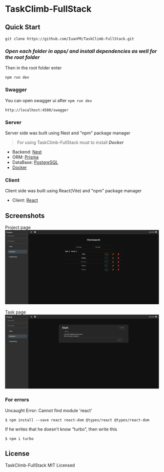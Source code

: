 # TaskClimb-FullStack

## Quick Start

```shell
git clone https://github.com/IuanPR/TaskClimb-FullStack.git
```

### _Open each folder in apps/ and install dependencies as well for the root folder_

Then in the root folder enter

```shell
npm run dev
```

### Swagger

You can open swagger ui after ```npm run dev```

```
http://localhost:4580/swagger
```

### Server

Server side was built using Nest and "npm" package manager

> For using TaskClimb-FullStack must to install **_Docker_**

- Backend: [Nest](https://nestjs.com/)
- ORM: [Prisma](https://www.prisma.io/)
- DataBase: [PostgreSQL](https://www.postgresql.org/)
- [Docker](https://www.docker.com/)

### Client

Client side was built using React(Vite) and "npm" package manager

- Client: [React](https://ru.legacy.reactjs.org/)

## Screenshots

Project page
![](./screenshots/ProjectPage.webp)

Task page
![](./screenshots/TaskPage.webp)

### For errors

Uncaught Error: Cannot find module 'react'

```shell
$ npm install --save react react-dom @types/react @types/react-dom
```

If he writes that he doesn’t know “turbo”, then write this

```shell
$ npm i turbo
```

## License

TaskClimb-FullStack MIT Licensed

